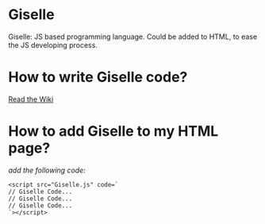 # Giselle
Giselle: JS based programming language. Could be added to HTML, to ease the JS developing process.

# How to write Giselle code?
[Read the Wiki](https://github.com/YKProg/Giselle/wiki/How-to-code-in-Giselle%3F)

# How to add Giselle to my HTML page?
*add the following code:*<br>
```
<script src="Giselle.js" code=`
// Giselle Code...
// Giselle Code...
// Giselle Code...
`></script>
```
